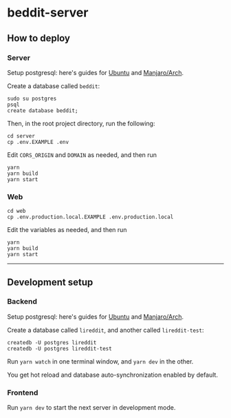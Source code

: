 # beddit-server


## How to deploy

### Server

Setup postgresql: here's guides for [Ubuntu][2] and [Manjaro/Arch][3].

Create a database called `beddit`:

```console
sudo su postgres
psql
create database beddit;
```

Then, in the root project directory, run the following:

```console
cd server
cp .env.EXAMPLE .env
```

Edit `CORS_ORIGIN` and `DOMAIN` as needed, and then run

```console
yarn
yarn build
yarn start
```

### Web

```console
cd web
cp .env.production.local.EXAMPLE .env.production.local
```

Edit the variables as needed, and then run

```console
yarn
yarn build
yarn start
```

---

## Development setup

### Backend

Setup postgresql: here's guides for [Ubuntu][2] and [Manjaro/Arch][3].

Create a database called `lireddit`, and another called `lireddit-test`:


```console
createdb -U postgres lireddit
createdb -U postgres lireddit-test
```

Run `yarn watch` in one terminal window, and `yarn dev` in the other.

You get hot reload and database auto-synchronization enabled by default.


### Frontend

Run `yarn dev` to start the next server in development mode.


[1]: https://www.youtube.com/watch?v=I6ypD7qv3Z8
[2]: https://www.digitalocean.com/community/tutorials/how-to-install-and-use-postgresql-on-ubuntu-20-04
[3]: https://dev.to/tusharsadhwani/how-to-setup-postgresql-on-manjaro-linux-arch-412l
